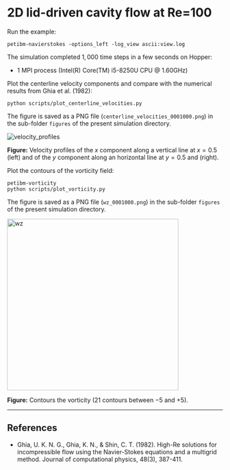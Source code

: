 # 2D lid-driven cavity flow at Re=100

Run the example:

```shell
petibm-navierstokes -options_left -log_view ascii:view.log
```

The simulation completed $1,000$ time steps in a few seconds on Hopper:

* 1 MPI process (Intel(R) Core(TM) i5-8250U CPU @ 1.60GHz)

Plot the centerline velocity components and compare with the numerical results from Ghia et al. (1982):

```shell
python scripts/plot_centerline_velocities.py
```

The figure is saved as a PNG file (`centerline_velocities_0001000.png`) in the sub-folder `figures` of the present simulation directory.

<img src="figures/centerline_velocities_0001000.png" alt="velocity_profiles" widht="400">

**Figure:** Velocity profiles of the $x$ component along a vertical line at $x=0.5$ (left) and of the $y$ component along an horizontal line at $y=0.5$ and (right).

Plot the contours of the vorticity field:

```shell
petibm-vorticity
python scripts/plot_vorticity.py
```

The figure is saved as a PNG file (`wz_0001000.png`) in the sub-folder `figures` of the present simulation directory.

<img src="figures/wz_0001000.png" alt="wz" width="400"/>

**Figure:** Contours the vorticity ($21$ contours between $-5$ and $+5$).

---

## References

* Ghia, U. K. N. G., Ghia, K. N., & Shin, C. T. (1982). High-Re solutions for incompressible flow using the Navier-Stokes equations and a multigrid method. Journal of computational physics, 48(3), 387-411.
